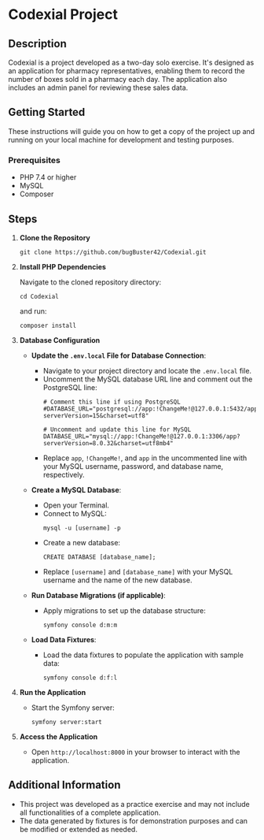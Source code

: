 # Codexial Project

## Description
Codexial is a project developed as a two-day solo exercise. It's designed as an application for pharmacy representatives, enabling them to record the number of boxes sold in a pharmacy each day. The application also includes an admin panel for reviewing these sales data.

## Getting Started

These instructions will guide you on how to get a copy of the project up and running on your local machine for development and testing purposes.

### Prerequisites
- PHP 7.4 or higher
- MySQL
- Composer

## Steps

1. **Clone the Repository**
    ```
    git clone https://github.com/bugBuster42/Codexial.git
    ```

2. **Install PHP Dependencies**
   
    Navigate to the cloned repository directory:
    ```
    cd Codexial
    ```
    and run:
    ```
    composer install
    ```

3. **Database Configuration**
   
    - **Update the `.env.local` File for Database Connection**:
        - Navigate to your project directory and locate the `.env.local` file.
        - Uncomment the MySQL database URL line and comment out the PostgreSQL line:
          ```
          # Comment this line if using PostgreSQL
          #DATABASE_URL="postgresql://app:!ChangeMe!@127.0.0.1:5432/app?serverVersion=15&charset=utf8"
          
          # Uncomment and update this line for MySQL
          DATABASE_URL="mysql://app:!ChangeMe!@127.0.0.1:3306/app?serverVersion=8.0.32&charset=utf8mb4"
          ```
        - Replace `app`, `!ChangeMe!`, and `app` in the uncommented line with your MySQL username, password, and database name, respectively.

    - **Create a MySQL Database**:
        - Open your Terminal.
        - Connect to MySQL:
          ```
          mysql -u [username] -p
          ```
        - Create a new database:
          ```
          CREATE DATABASE [database_name];
          ```
        - Replace `[username]` and `[database_name]` with your MySQL username and the name of the new database.

    - **Run Database Migrations (if applicable)**:
        - Apply migrations to set up the database structure:
          ```
          symfony console d:m:m
          ```

    - **Load Data Fixtures**:
        - Load the data fixtures to populate the application with sample data:
          ```
          symfony console d:f:l
          ```
4. **Run the Application**
    - Start the Symfony server:
      ```
      symfony server:start
      ```

5. **Access the Application**
    - Open `http://localhost:8000` in your browser to interact with the application.

## Additional Information

- This project was developed as a practice exercise and may not include all functionalities of a complete application.
- The data generated by fixtures is for demonstration purposes and can be modified or extended as needed.
